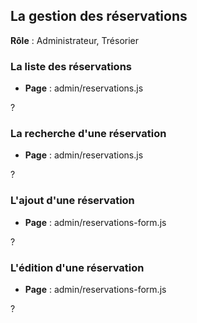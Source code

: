 ## La gestion des réservations

**Rôle** : Administrateur, Trésorier

### La liste des réservations

- **Page** : admin/reservations.js

?

### La recherche d'une réservation

- **Page** : admin/reservations.js

?

### L'ajout d'une réservation

- **Page** : admin/reservations-form.js

?

### L'édition d'une réservation

- **Page** : admin/reservations-form.js

?
